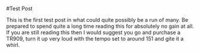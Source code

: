 #Test Post

This is the first test post in what could quite possibly be a run of many. Be prepared to spend quite a long time reading this for absolutely no gain at all. If you are still reading this then I would suggest you go and purchase a TR909, turn it up very loud with the tempo set to around 151 and gite it a whirl.

